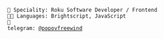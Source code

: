 <code>👷 Speciality: Roku Software Developer / Frontend</code><br>
<code>🧑‍💻 Languages: Brightscript, JavaScript</code><br>
<code>💬 telegram: [@popovfreewind](https://telegram.me/popovfreewind)</code>